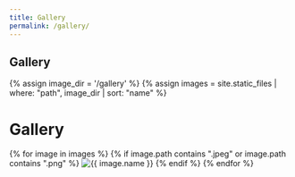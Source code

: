 ```yaml
---
title: Gallery
permalink: /gallery/
---
```

## **Gallery**


{% assign image_dir = '/gallery' %}
{% assign images = site.static_files | where: "path", image_dir | sort: "name" %}

<h1>Gallery</h1>

<div class="gallery">
	{% for image in images %}
		{% if image.path contains ".jpeg" or image.path contains ".png" %}
			<img src="{{ image.url }}" alt="{{ image.name }}">
		{% endif %}
	{% endfor %}
</div>

